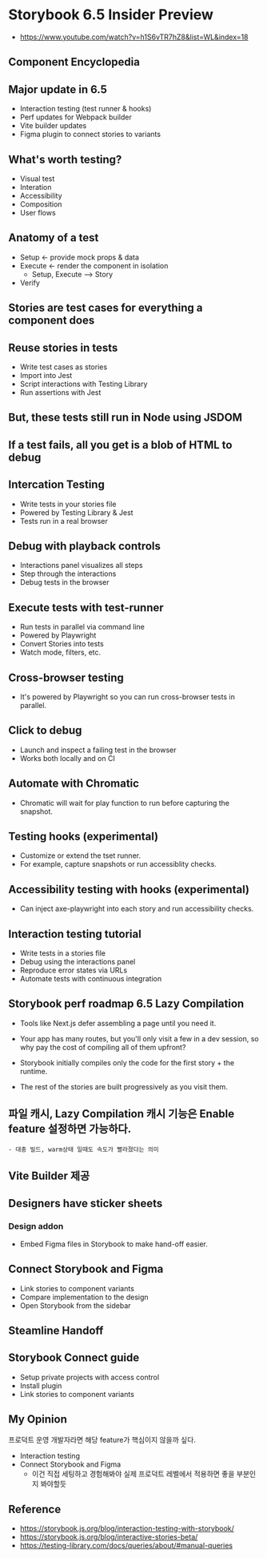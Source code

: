 
# Storybook 6.5 Insider Preview
- https://www.youtube.com/watch?v=h1S6vTR7hZ8&list=WL&index=18

## Component Encyclopedia

## Major update in 6.5
- Interaction testing (test runner & hooks)
- Perf updates for Webpack builder
- Vite builder updates
- Figma plugin to connect stories to variants


## What's worth testing?
- Visual test
- Interation
- Accessibility
- Composition
- User flows

## Anatomy of a test
- Setup <- provide mock props & data
- Execute <- render the component in isolation
	- Setup, Execute --> Story 
- Verify

## Stories are test cases for everything a component does

## Reuse stories in tests
- Write test cases as stories
- Import into Jest
- Script interactions with Testing Library
- Run assertions with Jest

## But, these tests still run in Node using JSDOM

## If a test fails, all you get is a blob of HTML to debug

## Intercation Testing
- Write tests in your stories file
- Powered by Testing Library & Jest
- Tests run in a real browser

## Debug with playback controls
- Interactions panel visualizes all steps
- Step through the interactions
- Debug tests in the browser

## Execute tests with test-runner
- Run tests in parallel via command line
- Powered by Playwright
- Convert Stories into tests
- Watch mode, filters, etc.

## Cross-browser testing
- It's powered by Playwright so you can run cross-browser tests in parallel.

## Click to debug
- Launch and inspect a failing test in the browser
- Works both locally and on CI

## Automate with Chromatic
- Chromatic will wait for play function to run before capturing the snapshot.

## Testing hooks (experimental)
- Customize or extend the tset runner.
- For example, capture snapshots or run accessiblity checks.

## Accessibility testing with hooks (experimental)
- Can inject axe-playwright into each story and run accessibility checks.

## Interaction testing tutorial
- Write tests in a stories file
- Debug using the interactions panel
- Reproduce error states via URLs
- Automate tests with continuous integration


## Storybook perf roadmap 6.5 Lazy Compilation
- Tools like Next.js defer assembling a page until you need it.
- Your app has many routes, but you'll only visit a few in a dev session, so why pay the cost of compiling all of them upfront?

- Storybook initially compiles only the code for the first story + the runtime.
- The rest of the stories are built progressively as you visit them.

## 파일 캐시, Lazy Compilation 캐시 기능은 Enable feature 설정하면 가능하다.
	- 대충 빌드, warm상태 일때도 속도가 빨라졌다는 의미

## Vite Builder 제공

## Designers have sticker sheets
### Design addon
- Embed Figma files in Storybook to make hand-off easier.

## Connect Storybook and Figma
- Link stories to component variants
- Compare implementation to the design
- Open Storybook from the sidebar

## Steamline Handoff

## Storybook Connect guide
- Setup private projects with access control
- Install plugin
- Link stories to component variants


## My Opinion
프로덕트 운영 개발자라면 해당 feature가 핵심이지 않을까 싶다.
- Interaction testing
- Connect Storybook and Figma
	- 이건 직접 세팅하고 경험해봐야 실제 프로덕트 레벨에서 적용하면 좋을 부분인지 봐야할듯


## Reference
- https://storybook.js.org/blog/interaction-testing-with-storybook/
- https://storybook.js.org/blog/interactive-stories-beta/
- https://testing-library.com/docs/queries/about/#manual-queries





